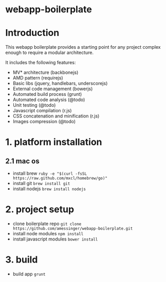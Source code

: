 webapp-boilerplate
==================

# Introduction
This webapp boilerplate provides a starting point for any project complex enough to require a modular architecture.

It includes the following features:
- MV* architecture (backbonejs)
- AMD pattern (requirejs)
- Basic libs (jquery, handlebars, underscorejs)
- External code management (bowerjs)
- Automated build process (grunt)
- Automated code analysis (@todo)
- Unit testing (@todo)
- Javascript compilation (r.js)
- CSS concatenation and minification (r.js)
- Images compression (@todo)


# 1. platform installation

## 2.1 mac os
- install brew 					`ruby -e "$(curl -fsSL https://raw.github.com/mxcl/homebrew/go)"`
- install git 					`brew install git`
- install nodejs				`brew install nodejs`

# 2. project setup 
- clone boilerplate repo		`git clone https://github.com/amessinger/webapp-boilerplate.git`
- install node modules			`npm install`
- install javascript modules	`bower install`

# 3. build
- build app						`grunt`